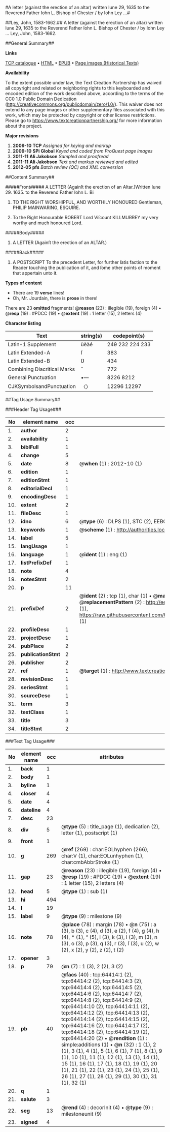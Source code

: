 #A letter (against the erection of an altar) written Iune 29, 1635 to the Reverend Father Iohn L. Bishop of Chester / by Iohn Ley ...#

##Ley, John, 1583-1662.##
A letter (against the erection of an altar) written Iune 29, 1635 to the Reverend Father Iohn L. Bishop of Chester / by Iohn Ley ...
Ley, John, 1583-1662.

##General Summary##

**Links**

[TCP catalogue](http://www.ota.ox.ac.uk/tcp/)  • 
[HTML](http://tei.it.ox.ac.uk/tcp/Texts-HTML/free/A48/A48312.html)  • 
[EPUB](http://tei.it.ox.ac.uk/tcp/Texts-EPUB/free/A48/A48312.epub) • 
[Page images (Historical Texts)](https://historicaltexts.jisc.ac.uk/eebo-12616653e)

**Availability**

To the extent possible under law, the Text Creation Partnership has waived all copyright and related or neighboring rights to this keyboarded and encoded edition of the work described above, according to the terms of the CC0 1.0 Public Domain Dedication (http://creativecommons.org/publicdomain/zero/1.0/). This waiver does not extend to any page images or other supplementary files associated with this work, which may be protected by copyright or other license restrictions. Please go to https://www.textcreationpartnership.org/ for more information about the project.

**Major revisions**

1. __2009-10__ __TCP__ *Assigned for keying and markup*
1. __2009-10__ __SPi Global__ *Keyed and coded from ProQuest page images*
1. __2011-11__ __Ali Jakobson__ *Sampled and proofread*
1. __2011-11__ __Ali Jakobson__ *Text and markup reviewed and edited*
1. __2012-05__ __pfs__ *Batch review (QC) and XML conversion*

##Content Summary##

#####Front#####
A LETTER (Againſt the erection of an Altar.)Written Iune 29. 1635. to the Reverend Father Iohn L. Bi
1. TO THE RIGHT WORSHIPFUL, AND WORTHILY HONOURED Gentleman, PHILIP MAINWARING, ESQUIRE.

1. To the Right Honourable ROBERT Lord Viſcount KILLMURREY my very worthy and much honoured Lord.

#####Body#####

1. A LETTER (Againſt the erection of an ALTAR.)

#####Back#####

1. A POSTSCRIPT To the precedent Letter, for further ſatis faction to the Reader touching the publication of it, and ſome other points of moment that appertain unto it.

**Types of content**

  * There are 19 **verse** lines!
  * Oh, Mr. Jourdain, there is **prose** in there!

There are 23 **omitted** fragments! 
 @__reason__ (23) : illegible (19), foreign (4)  •  @__resp__ (19) : #PDCC (19)  •  @__extent__ (19) : 1 letter (15), 2 letters (4)

**Character listing**


|Text|string(s)|codepoint(s)|
|---|---|---|
|Latin-1 Supplement|ùèàé|249 232 224 233|
|Latin Extended-A|ſ|383|
|Latin Extended-B|Ʋ|434|
|Combining             Diacritical Marks|̄|772|
|General Punctuation|•—|8226 8212|
|CJKSymbolsandPunctuation|〈〉|12296 12297|

##Tag Usage Summary##

###Header Tag Usage###

|No|element name|occ|attributes|
|---|---|---|---|
|1.|__author__|2||
|2.|__availability__|1||
|3.|__biblFull__|1||
|4.|__change__|5||
|5.|__date__|8| @__when__ (1) : 2012-10 (1)|
|6.|__edition__|1||
|7.|__editionStmt__|1||
|8.|__editorialDecl__|1||
|9.|__encodingDesc__|1||
|10.|__extent__|2||
|11.|__fileDesc__|1||
|12.|__idno__|6| @__type__ (6) : DLPS (1), STC (2), EEBO-CITATION (1), OCLC (1), VID (1)|
|13.|__keywords__|1| @__scheme__ (1) : http://authorities.loc.gov/ (1)|
|14.|__label__|5||
|15.|__langUsage__|1||
|16.|__language__|1| @__ident__ (1) : eng (1)|
|17.|__listPrefixDef__|1||
|18.|__note__|4||
|19.|__notesStmt__|2||
|20.|__p__|11||
|21.|__prefixDef__|2| @__ident__ (2) : tcp (1), char (1)  •  @__matchPattern__ (2) : ([0-9\-]+):([0-9IVX]+) (1), (.+) (1)  •  @__replacementPattern__ (2) : http://eebo.chadwyck.com/downloadtiff?vid=$1&page=$2 (1), https://raw.githubusercontent.com/textcreationpartnership/Texts/master/tcpchars.xml#$1 (1)|
|22.|__profileDesc__|1||
|23.|__projectDesc__|1||
|24.|__pubPlace__|2||
|25.|__publicationStmt__|2||
|26.|__publisher__|2||
|27.|__ref__|1| @__target__ (1) : http://www.textcreationpartnership.org/docs/. (1)|
|28.|__revisionDesc__|1||
|29.|__seriesStmt__|1||
|30.|__sourceDesc__|1||
|31.|__term__|3||
|32.|__textClass__|1||
|33.|__title__|3||
|34.|__titleStmt__|2||


###Text Tag Usage###

|No|element name|occ|attributes|
|---|---|---|---|
|1.|__back__|1||
|2.|__body__|1||
|3.|__byline__|1||
|4.|__closer__|4||
|5.|__date__|4||
|6.|__dateline__|4||
|7.|__desc__|23||
|8.|__div__|5| @__type__ (5) : title_page (1), dedication (2), letter (1), postscript (1)|
|9.|__front__|1||
|10.|__g__|269| @__ref__ (269) : char:EOLhyphen (266), char:V (1), char:EOLunhyphen (1), char:cmbAbbrStroke (1)|
|11.|__gap__|23| @__reason__ (23) : illegible (19), foreign (4)  •  @__resp__ (19) : #PDCC (19)  •  @__extent__ (19) : 1 letter (15), 2 letters (4)|
|12.|__head__|5| @__type__ (1) : sub (1)|
|13.|__hi__|494||
|14.|__l__|19||
|15.|__label__|9| @__type__ (9) : milestone (9)|
|16.|__note__|78| @__place__ (78) : margin (78)  •  @__n__ (75) : a (3), b (3), c (4), d (3), e (2), f (4), g (4), h (4), * (1), “ (5), i (3), k (3), l (3), m (3), n (3), o (3), p (3), q (3), r (3), ſ (3), u (2), w (2), x (2), y (2), z (2), t (2)|
|17.|__opener__|3||
|18.|__p__|79| @__n__ (7) : 1 (3), 2 (2), 3 (2)|
|19.|__pb__|40| @__facs__ (40) : tcp:64414:1 (2), tcp:64414:2 (2), tcp:64414:3 (2), tcp:64414:4 (2), tcp:64414:5 (2), tcp:64414:6 (2), tcp:64414:7 (2), tcp:64414:8 (2), tcp:64414:9 (2), tcp:64414:10 (2), tcp:64414:11 (2), tcp:64414:12 (2), tcp:64414:13 (2), tcp:64414:14 (2), tcp:64414:15 (2), tcp:64414:16 (2), tcp:64414:17 (2), tcp:64414:18 (2), tcp:64414:19 (2), tcp:64414:20 (2)  •  @__rendition__ (1) : simple:additions (1)  •  @__n__ (32) : 1 (1), 2 (1), 3 (1), 4 (1), 5 (1), 6 (1), 7 (1), 8 (1), 9 (1), 10 (1), 11 (1), 12 (1), 13 (1), 14 (1), 15 (1), 16 (1), 17 (1), 18 (1), 19 (1), 20 (1), 21 (1), 22 (1), 23 (1), 24 (1), 25 (1), 26 (1), 27 (1), 28 (1), 29 (1), 30 (1), 31 (1), 32 (1)|
|20.|__q__|1||
|21.|__salute__|3||
|22.|__seg__|13| @__rend__ (4) : decorInit (4)  •  @__type__ (9) : milestoneunit (9)|
|23.|__signed__|4||
